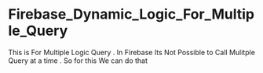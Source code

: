 # Firebase_Dynamic_Logic_For_Multiple_Query

This is For Multiple Logic Query . In Firebase Its Not Possible to Call Mulitple Query at a time . So for this We can do that
